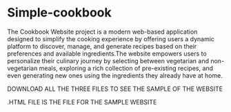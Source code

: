 # Simple-cookbook
The Cookbook Website project is a modern web-based application designed to simplify the cooking experience by offering users a dynamic platform to discover, manage, and generate recipes based on their preferences and available ingredients.The website empowers users to personalize their culinary journey
by selecting between vegetarian and non-vegetarian meals, exploring a rich collection of pre-existing
recipes, and even generating new ones using the ingredients they already have at home.

DOWNLOAD ALL THE THREE FILES TO SEE THE SAMPLE OF THE WEBSITE



.HTML FILE IS THE FILE FOR THE SAMPLE WEBSITE 
